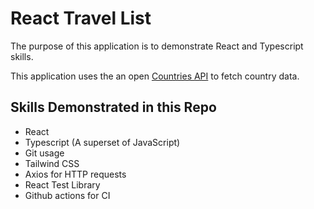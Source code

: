 # React Travel List

The purpose of this application is to demonstrate React and Typescript skills.

This application uses the an open [Countries API](https://restcountries.com/) to fetch country data.

## Skills Demonstrated in this Repo

- React
- Typescript (A superset of JavaScript)
- Git usage
- Tailwind CSS
- Axios for HTTP requests
- React Test Library
- Github actions for CI
